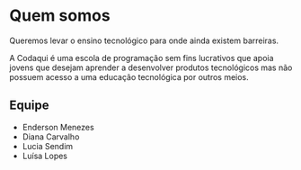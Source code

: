 # Quem somos

Queremos levar o ensino tecnológico para onde ainda existem barreiras.

A Codaqui é uma escola de programação sem fins lucrativos que apoia jovens que desejam aprender a desenvolver produtos tecnológicos mas não possuem acesso a uma educação tecnológica por outros meios.

## Equipe

- Enderson Menezes
- Diana Carvalho
- Lucia Sendim
- Luísa Lopes
